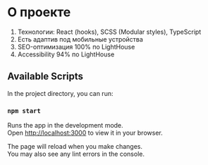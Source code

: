 # О проекте
1. Технологии: React (hooks), SCSS (Modular styles), TypeScript
2. Есть адаптив под мобильные устройства 
3. SEO-оптимизация 100% по LightHouse
4. Accessibility 94% по LightHouse

## Available Scripts

In the project directory, you can run:

### `npm start`

Runs the app in the development mode.\
Open [http://localhost:3000](http://localhost:3000) to view it in your browser.

The page will reload when you make changes.\
You may also see any lint errors in the console.
